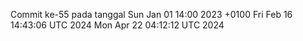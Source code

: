 Commit ke-55 pada tanggal Sun Jan 01 14:00 2023 +0100
Fri Feb 16 14:43:06 UTC 2024
Mon Apr 22 04:12:12 UTC 2024
